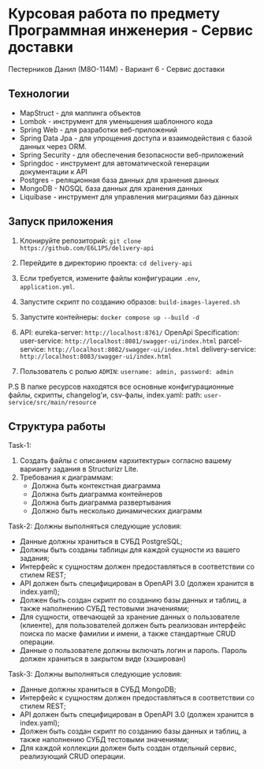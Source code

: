 # Курсовая работа по предмету Программная инженерия - Сервис доставки

Пестерников Данил (М8О-114М) - Вариант 6 - Сервис доставки

## Технологии

- MapStruct - для маппинга объектов
- Lombok - инструмент для уменьшения шаблонного кода
- Spring Web - для разработки веб-приложений
- Spring Data Jpa - для упрощения доступа и взаимодействия с базой данных через ORM.
- Spring Security - для обеспечения безопасности веб-приложений
- Springdoc - инструмент для автоматической генерации документации к API
- Postgres - реляционная база данных для хранения данных
- MongoDB - NOSQL база данных для хранения данных
- Liquibase - инструмент для управления миграциями баз данных

## Запуск приложения

1. Клонируйте репозиторий: `git clone https://github.com/E6L1PS/delivery-api`
2. Перейдите в директорию проекта: `cd delivery-api`
3. Если требуется, измените файлы конфигурации `.env`, `application.yml`.
4. Запустите скрипт по созданию образов: `build-images-layered.sh`
5. Запустите контейнеры: `docker compose up --build -d`
6. API:
   eureka-server: `http://localhost:8761/`
 OpenApi Specification:
   user-service: `http://localhost:8081/swagger-ui/index.html`
   parcel-service: `http://localhost:8082/swagger-ui/index.html`
   delivery-service: `http://localhost:8083/swagger-ui/index.html`

7. Пользователь с ролью `ADMIN`: `username: admin, password: admin`

P.S В папке ресурсов находятся все основные конфигурационные файлы, скрипты, changelog'и, csv-фалы, index.yaml:
path: `user-service/src/main/resource`

## Структура работы

Task-1:

1. Создать файлы с описанием «архитектуры» согласно вашему варианту задания
   в Structurizr Lite.
2. Требования к диаграммам:
    - Должна быть контекстная диаграмма
    - Должна быть диаграмма контейнеров
    - Должна быть диаграмма развертывания
    - Должно быть несколько динамических диаграмм

Task-2:
Должны выполняться следующие условия:

- Данные должны храниться в СУБД PostgreSQL;
- Должны быть созданы таблицы для каждой сущности из вашего задания;
- Интерфейс к сущностям должен предоставляться в соответствии со стилем REST;
- API должен быть специфицирован в OpenAPI 3.0 (должен хранится в index.yaml);
- Должен быть создан скрипт по созданию базы данных и таблиц, а также
  наполнению СУБД тестовыми значениями;
- Для сущности, отвечающей за хранение данных о пользователе (клиенте), для
  пользователей должен быть реализован интерфейс поиска по маске фамилии и
  имени, а также стандартные CRUD операции.
- Данные о пользователе должны включать логин и пароль. Пароль должен
  храниться в закрытом виде (хэширован)

Task-3:
Должны выполняться следующие условия:

- Данные должны храниться в СУБД MongoDB;
- Интерфейс к сущностям должен предоставляться в соответствии со стилем REST;
- API должен быть специфицирован в OpenAPI 3.0 (должен хранится в index.yaml);
- Должен быть создан скрипт по созданию базы данных и таблиц, а также
  наполнению СУБД тестовыми значениями;
- Для каждой коллекции должен быть создан отдельный сервис, реализующий
  CRUD операции.